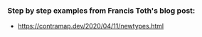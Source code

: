 ### Step by step examples from Francis Toth's blog post:

- https://contramap.dev/2020/04/11/newtypes.html
